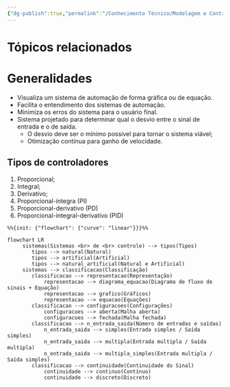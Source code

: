 ```yaml
---
{"dg-publish":true,"permalink":"/Conhecimento Técnico/Modelagem e Controle de Sistemas/","created":"","updated":""}
---
```


# Tópicos relacionados

# Generalidades
- Visualiza um sistema de automação de forma gráfica ou de equação.
- Facilita o entendimento dos sistemas de automação.
- Minimiza os erros do sistema para o usuário final.
- Sistema projetado para determinar qual o desvio entre o sinal de entrada e o de saída.
	- O desvio deve ser o mínimo possível para tornar o sistema viável;
	- Otimização contínua para ganho de velocidade.

## Tipos de controladores
1. Proporcional;
2. Integral;
3. Derivativo;
4. Proporcional-integra (PI)
5. Proporcional-derivativo (PD)
6. Proporcional-integral-derivativo (PID)

```mermaid
%%{init: {"flowchart": {"curve": "linear"}}}%%
 
flowchart LR
	 sistemas(Sistemas <br> de <br> controle) --> tipos(Tipos)
		tipos --> natural(Natural)
		tipos --> artificial(Artificial)
		tipos --> natural_artificial(Natural e Artificial)
	 sistemas --> classificacao(Classificação)
		classificacao --> representacao(Representação)
			representacao --> diagrama_equacao(Diagrama de fluxo de sinais + Equação)
			representacao --> grafico(Gráficos)
			representacao --> equacao(Equações)
		classificacao --> configuracoes(Configurações)
			configuracoes --> aberta(Malha aberta)
			configuracoes --> fechada(Malha fechada)
		classificacao --> n_entrada_saida(Número de entradas e saídas)
			n_entrada_saida --> simples(Entrada simples / Saída simples)
			n_entrada_saida --> multipla(Entrada multipla / Saída multipla)
			n_entrada_saida --> multipla_simples(Entrada multipla / Saída simples)
		classificacao --> continuidade(Continuidade do Sinal)
			continuidade --> continuo(Contínuo)
			continuidade --> discreto(Discreto)
```


